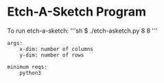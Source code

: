 # Etch-A-Sketch Program

To run etch-a-sketch:
    '''sh
    $ ./etch-asketch.py 8 8
    '''

    args:
        x-dim: number of columns
        y-dim: number of rows

    minimum reqs:
        python3
